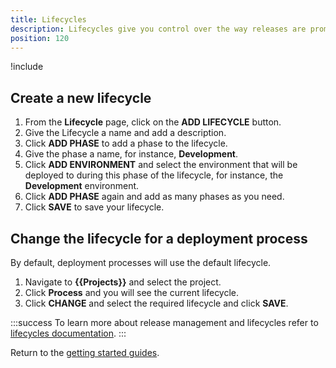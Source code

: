 ```yaml
---
title: Lifecycles
description: Lifecycles give you control over the way releases are promoted between environments.
position: 120
---
```


!include <lifecycles>

## Create a new lifecycle

1. From the **Lifecycle** page, click on the **ADD LIFECYCLE** button.
1. Give the Lifecycle a name and add a description.
1. Click **ADD PHASE** to add a phase to the lifecycle.
1. Give the phase a name, for instance, **Development**.
1. Click **ADD ENVIRONMENT** and select the environment that will be deployed to during this phase of the lifecycle, for instance, the **Development** environment.
1. Click **ADD PHASE** again and add as many phases as you need.
1. Click **SAVE** to save your lifecycle.

## Change the lifecycle for a deployment process

By default, deployment processes will use the default lifecycle.

1. Navigate to **{{Projects}}** and select the project.
1. Click **Process** and you will see the current lifecycle.
1. Click **CHANGE** and select the required lifecycle and click **SAVE**.

:::success
To learn more about release management and lifecycles refer to [lifecycles documentation](/docs/managing-releases/lifecycles.md).
:::

Return to the [getting started guides](/docs/getting-started-guides/index.md).